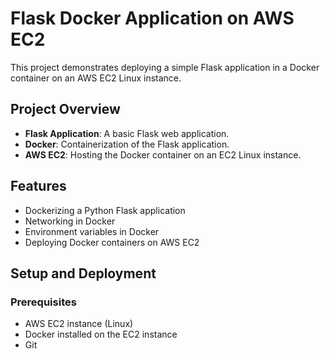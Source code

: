 # Flask Docker Application on AWS EC2

This project demonstrates deploying a simple Flask application in a Docker container on an AWS EC2 Linux instance.

## Project Overview

- **Flask Application**: A basic Flask web application.
- **Docker**: Containerization of the Flask application.
- **AWS EC2**: Hosting the Docker container on an EC2 Linux instance.

## Features

- Dockerizing a Python Flask application
- Networking in Docker
- Environment variables in Docker
- Deploying Docker containers on AWS EC2

## Setup and Deployment

### Prerequisites

- AWS EC2 instance (Linux)
- Docker installed on the EC2 instance
- Git

